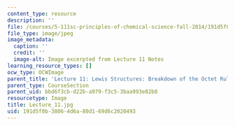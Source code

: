 ```yaml
---
content_type: resource
description: ''
file: /courses/5-111sc-principles-of-chemical-science-fall-2014/191d5f0b38064d6a80d169d6c2020493_Lecture_11.jpg
file_type: image/jpeg
image_metadata:
  caption: ''
  credit: ''
  image-alt: Image excerpted from Lecture 11 Notes
learning_resource_types: []
ocw_type: OCWImage
parent_title: 'Lecture 11: Lewis Structures: Breakdown of the Octet Rule'
parent_type: CourseSection
parent_uid: bbd6f3cb-d22b-a979-f3c5-3baa993e82b8
resourcetype: Image
title: Lecture_11.jpg
uid: 191d5f0b-3806-4d6a-80d1-69d6c2020493
---
```

